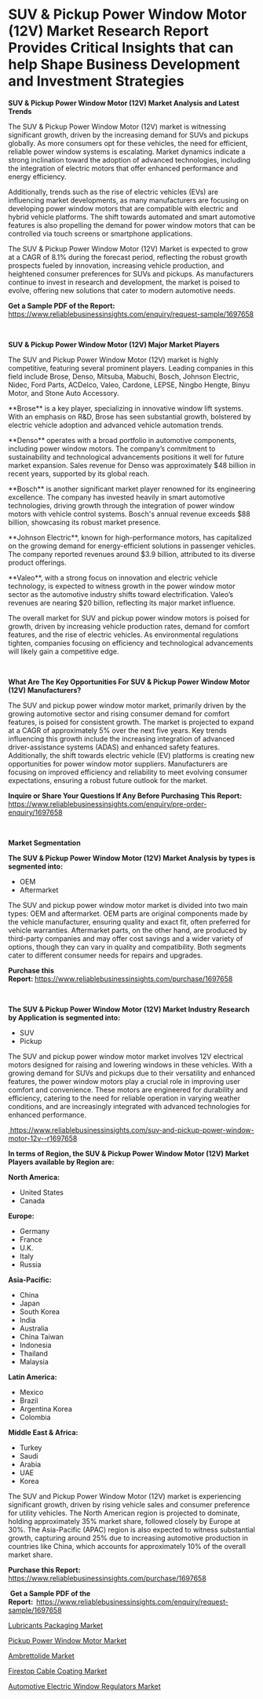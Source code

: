 <p><h1>SUV & Pickup Power Window Motor (12V) Market Research Report Provides Critical Insights that can help Shape Business Development and Investment Strategies</h1></p><p><strong>SUV & Pickup Power Window Motor (12V) Market Analysis and Latest Trends</strong></p>
<p><p>The SUV & Pickup Power Window Motor (12V) market is witnessing significant growth, driven by the increasing demand for SUVs and pickups globally. As more consumers opt for these vehicles, the need for efficient, reliable power window systems is escalating. Market dynamics indicate a strong inclination toward the adoption of advanced technologies, including the integration of electric motors that offer enhanced performance and energy efficiency.</p><p>Additionally, trends such as the rise of electric vehicles (EVs) are influencing market developments, as many manufacturers are focusing on developing power window motors that are compatible with electric and hybrid vehicle platforms. The shift towards automated and smart automotive features is also propelling the demand for power window motors that can be controlled via touch screens or smartphone applications. </p><p>The SUV & Pickup Power Window Motor (12V) Market is expected to grow at a CAGR of 8.1% during the forecast period, reflecting the robust growth prospects fueled by innovation, increasing vehicle production, and heightened consumer preferences for SUVs and pickups. As manufacturers continue to invest in research and development, the market is poised to evolve, offering new solutions that cater to modern automotive needs.</p></p>
<p><strong>Get a Sample PDF of the Report:&nbsp;</strong> <a href="https://www.reliablebusinessinsights.com/enquiry/request-sample/1697658?utm_campaign=1094&utm_medium=2&utm_source=Github&utm_content=ia&utm_term=03102024&utm_id=suv-pickup-power-window-motor-12v">https://www.reliablebusinessinsights.com/enquiry/request-sample/1697658</a></p>
<p>&nbsp;</p>
<p><strong>SUV & Pickup Power Window Motor (12V) Major Market Players</strong></p>
<p><p>The SUV and Pickup Power Window Motor (12V) market is highly competitive, featuring several prominent players. Leading companies in this field include Brose, Denso, Mitsuba, Mabuchi, Bosch, Johnson Electric, Nidec, Ford Parts, ACDelco, Valeo, Cardone, LEPSE, Ningbo Hengte, Binyu Motor, and Stone Auto Accessory.</p><p>**Brose** is a key player, specializing in innovative window lift systems. With an emphasis on R&D, Brose has seen substantial growth, bolstered by electric vehicle adoption and advanced vehicle automation trends.</p><p>**Denso** operates with a broad portfolio in automotive components, including power window motors. The company’s commitment to sustainability and technological advancements positions it well for future market expansion. Sales revenue for Denso was approximately $48 billion in recent years, supported by its global reach.</p><p>**Bosch** is another significant market player renowned for its engineering excellence. The company has invested heavily in smart automotive technologies, driving growth through the integration of power window motors with vehicle control systems. Bosch's annual revenue exceeds $88 billion, showcasing its robust market presence.</p><p>**Johnson Electric**, known for high-performance motors, has capitalized on the growing demand for energy-efficient solutions in passenger vehicles. The company reported revenues around $3.9 billion, attributed to its diverse product offerings.</p><p>**Valeo**, with a strong focus on innovation and electric vehicle technology, is expected to witness growth in the power window motor sector as the automotive industry shifts toward electrification. Valeo’s revenues are nearing $20 billion, reflecting its major market influence.</p><p>The overall market for SUV and pickup power window motors is poised for growth, driven by increasing vehicle production rates, demand for comfort features, and the rise of electric vehicles. As environmental regulations tighten, companies focusing on efficiency and technological advancements will likely gain a competitive edge.</p></p>
<p>&nbsp;</p>
<p><strong>What Are The Key Opportunities For SUV & Pickup Power Window Motor (12V) Manufacturers?</strong></p>
<p><p>The SUV and pickup power window motor market, primarily driven by the growing automotive sector and rising consumer demand for comfort features, is poised for consistent growth. The market is projected to expand at a CAGR of approximately 5% over the next five years. Key trends influencing this growth include the increasing integration of advanced driver-assistance systems (ADAS) and enhanced safety features. Additionally, the shift towards electric vehicle (EV) platforms is creating new opportunities for power window motor suppliers. Manufacturers are focusing on improved efficiency and reliability to meet evolving consumer expectations, ensuring a robust future outlook for the market.</p></p>
<p><strong>Inquire or Share Your Questions If Any Before Purchasing This Report:</strong> <a href="https://www.reliablebusinessinsights.com/enquiry/pre-order-enquiry/1697658?utm_campaign=1094&utm_medium=2&utm_source=Github&utm_content=ia&utm_term=03102024&utm_id=suv-pickup-power-window-motor-12v">https://www.reliablebusinessinsights.com/enquiry/pre-order-enquiry/1697658</a></p>
<p>&nbsp;</p>
<p><strong>Market Segmentation</strong></p>
<p><strong>The SUV & Pickup Power Window Motor (12V) Market Analysis by types is segmented into:</strong></p>
<p><ul><li>OEM</li><li>Aftermarket</li></ul></p>
<p><p>The SUV and pickup power window motor market is divided into two main types: OEM and aftermarket. OEM parts are original components made by the vehicle manufacturer, ensuring quality and exact fit, often preferred for vehicle warranties. Aftermarket parts, on the other hand, are produced by third-party companies and may offer cost savings and a wider variety of options, though they can vary in quality and compatibility. Both segments cater to different consumer needs for repairs and upgrades.</p></p>
<p><strong>Purchase this Report:&nbsp;</strong><a href="https://www.reliablebusinessinsights.com/purchase/1697658?utm_campaign=1094&utm_medium=2&utm_source=Github&utm_content=ia&utm_term=03102024&utm_id=suv-pickup-power-window-motor-12v">https://www.reliablebusinessinsights.com/purchase/1697658</a></p>
<p>&nbsp;</p>
<p><strong>The SUV & Pickup Power Window Motor (12V) Market Industry Research by Application is segmented into:</strong></p>
<p><ul><li>SUV</li><li>Pickup</li></ul></p>
<p><p>The SUV and pickup power window motor market involves 12V electrical motors designed for raising and lowering windows in these vehicles. With a growing demand for SUVs and pickups due to their versatility and enhanced features, the power window motors play a crucial role in improving user comfort and convenience. These motors are engineered for durability and efficiency, catering to the need for reliable operation in varying weather conditions, and are increasingly integrated with advanced technologies for enhanced performance.</p></p>
<p><a href="https://www.reliablebusinessinsights.com/suv-and-pickup-power-window-motor-12v--r1697658?utm_campaign=1094&utm_medium=2&utm_source=Github&utm_content=ia&utm_term=03102024&utm_id=suv-pickup-power-window-motor-12v">&nbsp;https://www.reliablebusinessinsights.com/suv-and-pickup-power-window-motor-12v--r1697658</a></p>
<p><strong>In terms of Region, the SUV & Pickup Power Window Motor (12V) Market Players available by Region are:</strong></p>
<p>
    <p> <strong> North America: </strong>
        <ul>
            <li>United States</li>
            <li>Canada</li>
        </ul>
        </p> 
    <p> <strong> Europe: </strong>
        <ul>
            <li>Germany</li>
            <li>France</li>
            <li>U.K.</li>
            <li>Italy</li>
            <li>Russia</li>
        </ul>
        </p> 
    <p> <strong> Asia-Pacific: </strong>
        <ul>
            <li>China</li>
            <li>Japan</li>
            <li>South Korea</li>
            <li>India</li>
            <li>Australia</li>
            <li>China Taiwan</li>
            <li>Indonesia</li>
            <li>Thailand</li>
            <li>Malaysia</li>
        </ul>
        </p> 
    <p> <strong> Latin America: </strong>
        <ul>
            <li>Mexico</li>
            <li>Brazil</li>
            <li>Argentina Korea</li>
            <li>Colombia</li>
        </ul>
        </p> 
    <p> <strong> Middle East & Africa: </strong>
        <ul>
            <li>Turkey</li>
            <li>Saudi</li>
            <li>Arabia</li>
            <li>UAE</li>
            <li>Korea</li>
        </ul>
    </p>
    </p>
<p><p>The SUV and Pickup Power Window Motor (12V) market is experiencing significant growth, driven by rising vehicle sales and consumer preference for utility vehicles. The North American region is projected to dominate, holding approximately 35% market share, followed closely by Europe at 30%. The Asia-Pacific (APAC) region is also expected to witness substantial growth, capturing around 25% due to increasing automotive production in countries like China, which accounts for approximately 10% of the overall market share.</p></p>
<p><strong>Purchase this Report: </strong><a href="https://www.reliablebusinessinsights.com/purchase/1697658?utm_campaign=1094&utm_medium=2&utm_source=Github&utm_content=ia&utm_term=03102024&utm_id=suv-pickup-power-window-motor-12v">https://www.reliablebusinessinsights.com/purchase/1697658</a></p>
<p>&nbsp;<strong>Get a Sample PDF of the Report:&nbsp;&nbsp;</strong><a href="https://www.reliablebusinessinsights.com/enquiry/request-sample/1697658?utm_campaign=1094&utm_medium=2&utm_source=Github&utm_content=ia&utm_term=03102024&utm_id=suv-pickup-power-window-motor-12v">https://www.reliablebusinessinsights.com/enquiry/request-sample/1697658</a></p>
<p><strong></strong></p>
<p><p><a href="https://www.linkedin.com/pulse/lubricants-packaging-industry-sector-new-technologies-market-yiqec?utm_campaign=1094&utm_medium=2&utm_source=Github&utm_content=ia&utm_term=03102024&utm_id=suv-pickup-power-window-motor-12v">Lubricants Packaging Market</a></p><p><a href="https://github.com/RuthLucas64/Market-Research-Report-List-1/blob/main/pickup-power-window-motor-market.md?utm_campaign=1094&utm_medium=2&utm_source=Github&utm_content=ia&utm_term=03102024&utm_id=suv-pickup-power-window-motor-12v">Pickup Power Window Motor Market</a></p><p><a href="https://www.linkedin.com/pulse/ambrettolide-market-size-share-competitive-landscape-trend-yi0rc?utm_campaign=1094&utm_medium=2&utm_source=Github&utm_content=ia&utm_term=03102024&utm_id=suv-pickup-power-window-motor-12v">Ambrettolide Market</a></p><p><a href="https://www.linkedin.com/pulse/market-forecasting-change-global-firestop-cable-coating-jhr7c?utm_campaign=1094&utm_medium=2&utm_source=Github&utm_content=ia&utm_term=03102024&utm_id=suv-pickup-power-window-motor-12v">Firestop Cable Coating Market</a></p><p><a href="https://github.com/NathanColeman327/Market-Research-Report-List-1/blob/main/automotive-electric-window-regulators-market.md?utm_campaign=1094&utm_medium=2&utm_source=Github&utm_content=ia&utm_term=03102024&utm_id=suv-pickup-power-window-motor-12v">Automotive Electric Window Regulators Market</a></p></p>